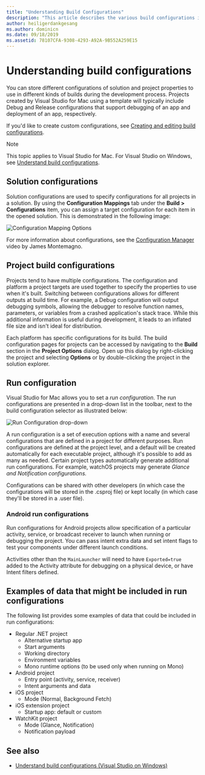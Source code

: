 ```yaml
---
title: "Understanding Build Configurations"
description: "This article describes the various build configurations in Visual Studio for Mac"
author: heiligerdankgesang
ms.author: dominicn
ms.date: 09/18/2019
ms.assetid: 78107CFA-9308-4293-A92A-9B552A259E15
---
```


# Understanding build configurations

You can store different configurations of solution and project properties to use in different kinds of builds during the development process. Projects created by Visual Studio for Mac using a template will typically include Debug and Release configurations that support debugging of an app and deployment of an app, respectively. 

If you'd like to create custom configurations, see [Creating and editing build configurations](/visualstudio/mac/create-and-edit-configurations).

>[!NOTE]
>This topic applies to Visual Studio for Mac. For Visual Studio on Windows, see [Understand build configurations](/visualstudio/ide/understanding-build-configurations).

## Solution configurations

Solution configurations are used to specify configurations for all projects in a solution. By using the **Configuration Mappings** tab under the **Build > Configurations** item, you can assign a target configuration for each item in the opened solution. This is demonstrated in the following image:

![Configuration Mapping Options](media/projects-and-solutions-image3.png)

For more information about configurations, see the [Configuration Manager](https://www.youtube.com/watch?v=tjSdkqYh5Vg) video by James Montemagno.

## Project build configurations

Projects tend to have multiple configurations. The configuration and platform a project targets are used together to specify the properties to use when it's built. Switching between configurations allows for different outputs at build time. For example, a Debug configuration will output debugging symbols, allowing the debugger to resolve function names, parameters, or variables from a crashed application's stack trace. While this additional information is useful during development, it leads to an inflated file size and isn't ideal for distribution.

Each platform has specific configurations for its build. The build configuration pages for projects can be accessed by navigating to the **Build** section in the **Project Options** dialog. Open up this dialog by right-clicking the project and selecting **Options** or by double-clicking the project in the solution explorer.

## Run configuration

Visual Studio for Mac allows you to set a _run configuration_. The run configurations are presented in a drop-down list in the toolbar, next to the build configuration selector as illustrated below:

![Run Configuration drop-down](media/projects-and-solutions-image8.png)

A run configuration is a set of execution options with a name and several configurations that are defined in a project for different purposes. Run configurations are defined at the project level, and a default will be created automatically for each executable project, although it's possible to add as many as needed. Certain project types automatically generate additional run configurations. For example, watchOS projects may generate  _Glance and Notification configurations._

Configurations can be shared with other developers (in which case the configurations will be stored in the .csproj file) or kept locally (in which case they'll be stored in a .user file).

### Android run configurations

Run configurations for Android projects allow specification of a particular activity, service, or broadcast receiver to launch when running or debugging the project. You can pass intent extra data and set intent flags to test your components under different launch conditions.

Activities other than the `MainLauncher` will need to have `Exported=true` added to the Activity attribute for debugging on a physical device, or have Intent filters defined.

## Examples of data that might be included in run configurations

The following list provides some examples of data that could be included in run configurations:

* Regular .NET project
  * Alternative startup app
  * Start arguments
  * Working directory
  * Environment variables
  * Mono runtime options (to be used only when running on Mono)
* Android project
  * Entry point (activity, service, receiver)
  * Intent arguments and data
* iOS project
  * Mode (Normal, Background Fetch)
* iOS extension project
  * Startup app: default or custom
* WatchKit project
  * Mode (Glance, Notification)
  * Notification payload

## See also

- [Understand build configurations (Visual Studio on Windows)](/visualstudio/ide/understanding-build-configurations)
